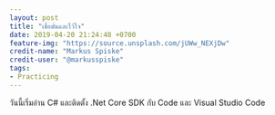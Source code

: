 ```yaml
---
layout: post
title: "เชื่อมั่นและไว้ใจ"
date: 2019-04-20 21:24:48 +0700
feature-img: "https://source.unsplash.com/jUWw_NEXjDw"
credit-name: "Markus Spiske"
credit-user: "@markusspiske"
tags:
- Practicing
---
```

วันนี้เริ่มอ่าน C# และติดตั้ง .Net Core SDK กับ Code และ Visual Studio Code
